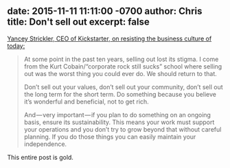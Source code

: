 date: 2015-11-11 11:11:00 -0700
author: Chris
title: Don't sell out
excerpt: false
----

[Yancey Strickler, CEO of Kickstarter, on resisting the business culture of today:](https://medium.com/@ystrickler/resist-and-thrive-1d36819853ca)

> At some point in the past ten years, selling out lost its stigma. I come from the Kurt Cobain/“corporate rock still sucks” school where selling out was the worst thing you could ever do. We should return to that.
> 
> Don’t sell out your values, don’t sell out your community, don’t sell out the long term for the short term. Do something because you believe it’s wonderful and beneficial, not to get rich.
> 
> And — very important — if you plan to do something on an ongoing basis, ensure its sustainability. This means your work must support your operations and you don’t try to grow beyond that without careful planning. If you do those things you can easily maintain your independence.

This entire post is gold.